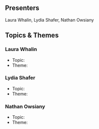 ## Presenters

Laura Whalin, Lydia Shafer, Nathan Owsiany

## Topics & Themes

### Laura Whalin

* Topic:
* Theme:

### Lydia Shafer

* Topic:
* Theme:

### Nathan Owsiany

* Topic:
* Theme:
